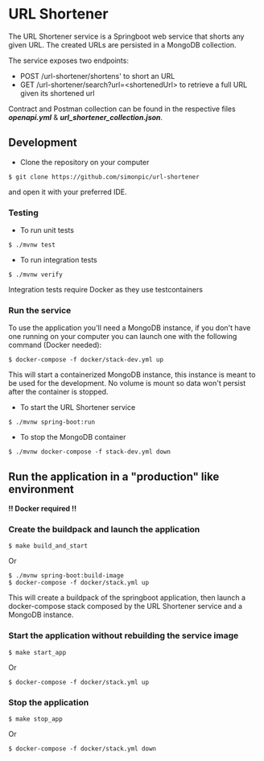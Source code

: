 # URL Shortener

The URL Shortener service is a Springboot web service that shorts any given URL.
The created URLs are persisted in a MongoDB collection.

The service exposes two endpoints:
 - POST /url-shortener/shortens' to short an URL
 - GET /url-shortener/search?url=\<shortenedUrl> to retrieve a full URL given its shortened url

Contract and Postman collection can be found in the respective files
***openapi.yml*** & ***url_shortener_collection.json***.

## Development

- Clone the repository on your computer
```shell
$ git clone https://github.com/simonpic/url-shortener
```
and open it with your preferred IDE.
### Testing

- To run unit tests
```shell
$ ./mvnw test
```
- To run integration tests
```shell
$ ./mvnw verify
```
Integration tests require Docker as they use testcontainers

### Run the service
To use the application you'll need a MongoDB instance, if you don't have one running
on your computer you can launch one with the following command (Docker needed):
```shell
$ docker-compose -f docker/stack-dev.yml up
```
This will start a containerized MongoDB instance, this instance is meant to be used for the development.
No volume is mount so data won't persist after the container is stopped.

- To start the URL Shortener service
```shell
$ ./mvnw spring-boot:run
```
- To stop the MongoDB container
```shell
$ ./mvnw docker-compose -f stack-dev.yml down
```



## Run the application in a "production" like environment

**!! Docker required !!**


### Create the buildpack and launch the application

```shell
$ make build_and_start
```
Or
```shell
$ ./mvnw spring-boot:build-image
$ docker-compose -f docker/stack.yml up
```

This will create a buildpack of the springboot application, then launch a docker-compose
stack composed by the URL Shortener service and a MongoDB instance.

### Start the application without rebuilding the service image

```shell
$ make start_app
```
Or
```shell
$ docker-compose -f docker/stack.yml up
```

### Stop the application

```shell
$ make stop_app
```
Or
```shell
$ docker-compose -f docker/stack.yml down
```